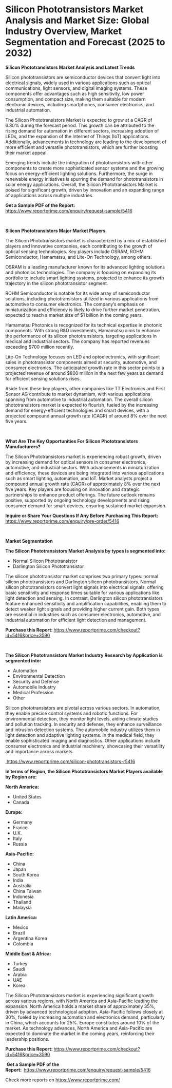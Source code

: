 <p><h1>Silicon Phototransistors Market Analysis and Market Size: Global Industry Overview, Market Segmentation and Forecast (2025 to 2032)</h1></p><p><strong>Silicon Phototransistors Market Analysis and Latest Trends</strong></p>
<p><p>Silicon phototransistors are semiconductor devices that convert light into electrical signals, widely used in various applications such as optical communications, light sensors, and digital imaging systems. These components offer advantages such as high sensitivity, low power consumption, and compact size, making them suitable for modern electronic devices, including smartphones, consumer electronics, and industrial automation.</p><p>The Silicon Phototransistors Market is expected to grow at a CAGR of 6.80% during the forecast period. This growth can be attributed to the rising demand for automation in different sectors, increasing adoption of LEDs, and the expansion of the Internet of Things (IoT) applications. Additionally, advancements in technology are leading to the development of more efficient and versatile phototransistors, which are further boosting their market appeal.</p><p>Emerging trends include the integration of phototransistors with other components to create more sophisticated sensor systems and the growing focus on energy-efficient lighting solutions. Furthermore, the surge in renewable energy initiatives is spurring the demand for phototransistors in solar energy applications. Overall, the Silicon Phototransistors Market is poised for significant growth, driven by innovation and an expanding range of applications across multiple industries.</p></p>
<p><strong>Get a Sample PDF of the Report:&nbsp;</strong> <a href="https://www.reportprime.com/enquiry/request-sample/5416?utm_campaign=3344&utm_medium=2&utm_source=Github&utm_content=ia&utm_term=24032025&utm_id=silicon-phototransistors">https://www.reportprime.com/enquiry/request-sample/5416</a></p>
<p>&nbsp;</p>
<p><strong>Silicon Phototransistors Major Market Players</strong></p>
<p><p>The Silicon Phototransistors market is characterized by a mix of established players and innovative companies, each contributing to the growth of optical sensing technologies. Key players include OSRAM, ROHM Semiconductor, Hamamatsu, and Lite-On Technology, among others.</p><p>OSRAM is a leading manufacturer known for its advanced lighting solutions and photonics technologies. The company is focusing on expanding its portfolio to include smart lighting systems, projected to enhance its growth trajectory in the silicon phototransistor segment. </p><p>ROHM Semiconductor is notable for its wide array of semiconductor solutions, including phototransistors utilized in various applications from automotive to consumer electronics. The company’s emphasis on miniaturization and efficiency is likely to drive further market penetration, expected to reach a market size of $1 billion in the coming years.</p><p>Hamamatsu Photonics is recognized for its technical expertise in photonic components. With strong R&D investments, Hamamatsu aims to enhance the performance of its silicon phototransistors, targeting applications in medical and industrial sectors. The company has reported revenues exceeding $700 million recently.</p><p>Lite-On Technology focuses on LED and optoelectronics, with significant sales in phototransistor components aimed at security, automotive, and consumer electronics. The anticipated growth rate in this sector points to a projected revenue of around $800 million in the next few years as demand for efficient sensing solutions rises.</p><p>Aside from these key players, other companies like TT Electronics and First Sensor AG contribute to market dynamism, with various applications spanning from automotive to industrial automation. The overall silicon phototransistors market is expected to flourish, fueled by the increasing demand for energy-efficient technologies and smart devices, with a projected compound annual growth rate (CAGR) of around 8% over the next five years.</p></p>
<p>&nbsp;</p>
<p><strong>What Are The Key Opportunities For Silicon Phototransistors Manufacturers?</strong></p>
<p><p>The Silicon Phototransistors market is experiencing robust growth, driven by increasing demand for optical sensors in consumer electronics, automotive, and industrial sectors. With advancements in miniaturization and efficiency, these devices are being integrated into various applications such as smart lighting, automation, and IoT. Market analysts project a compound annual growth rate (CAGR) of approximately 8% over the next five years. Key players are focusing on innovation and strategic partnerships to enhance product offerings. The future outlook remains positive, supported by ongoing technology developments and rising consumer demand for smart devices, ensuring sustained market expansion.</p></p>
<p><strong>Inquire or Share Your Questions If Any Before Purchasing This Report:</strong> <a href="https://www.reportprime.com/enquiry/pre-order/5416?utm_campaign=3344&utm_medium=2&utm_source=Github&utm_content=ia&utm_term=24032025&utm_id=silicon-phototransistors">https://www.reportprime.com/enquiry/pre-order/5416</a></p>
<p>&nbsp;</p>
<p><strong>Market Segmentation</strong></p>
<p><strong>The Silicon Phototransistors Market Analysis by types is segmented into:</strong></p>
<p><ul><li>Normal Silicon Phototransistor</li><li>Darlington Silicon Phototransistor</li></ul></p>
<p><p>The silicon phototransistor market comprises two primary types: normal silicon phototransistors and Darlington silicon phototransistors. Normal silicon phototransistors convert light signals into electrical signals, offering basic sensitivity and response times suitable for various applications like light detection and sensing. In contrast, Darlington silicon phototransistors feature enhanced sensitivity and amplification capabilities, enabling them to detect weaker light signals and providing higher current gain. Both types are essential in industries such as consumer electronics, automotive, and industrial automation for efficient light detection and management.</p></p>
<p><strong>Purchase this Report:&nbsp;</strong><a href="https://www.reportprime.com/checkout?id=5416&price=3590&utm_campaign=3344&utm_medium=2&utm_source=Github&utm_content=ia&utm_term=24032025&utm_id=silicon-phototransistors">https://www.reportprime.com/checkout?id=5416&price=3590</a></p>
<p>&nbsp;</p>
<p><strong>The Silicon Phototransistors Market Industry Research by Application is segmented into:</strong></p>
<p><ul><li>Automation</li><li>Environmental Detection</li><li>Security and Defense</li><li>Automobile Industry</li><li>Medical Profession</li><li>Other</li></ul></p>
<p><p>Silicon phototransistors are pivotal across various sectors. In automation, they enable precise control systems and robotic functions. For environmental detection, they monitor light levels, aiding climate studies and pollution tracking. In security and defense, they enhance surveillance and intrusion detection systems. The automobile industry utilizes them in light detection and adaptive lighting systems. In the medical field, they enable sophisticated imaging and diagnostics. Other applications include consumer electronics and industrial machinery, showcasing their versatility and importance across markets.</p></p>
<p><a href="https://www.reportprime.com/silicon-phototransistors-r5416?utm_campaign=3344&utm_medium=2&utm_source=Github&utm_content=ia&utm_term=24032025&utm_id=silicon-phototransistors">&nbsp;https://www.reportprime.com/silicon-phototransistors-r5416</a></p>
<p><strong>In terms of Region, the Silicon Phototransistors Market Players available by Region are:</strong></p>
<p>
    <p> <strong> North America: </strong>
        <ul>
            <li>United States</li>
            <li>Canada</li>
        </ul>
        </p> 
    <p> <strong> Europe: </strong>
        <ul>
            <li>Germany</li>
            <li>France</li>
            <li>U.K.</li>
            <li>Italy</li>
            <li>Russia</li>
        </ul>
        </p> 
    <p> <strong> Asia-Pacific: </strong>
        <ul>
            <li>China</li>
            <li>Japan</li>
            <li>South Korea</li>
            <li>India</li>
            <li>Australia</li>
            <li>China Taiwan</li>
            <li>Indonesia</li>
            <li>Thailand</li>
            <li>Malaysia</li>
        </ul>
        </p> 
    <p> <strong> Latin America: </strong>
        <ul>
            <li>Mexico</li>
            <li>Brazil</li>
            <li>Argentina Korea</li>
            <li>Colombia</li>
        </ul>
        </p> 
    <p> <strong> Middle East & Africa: </strong>
        <ul>
            <li>Turkey</li>
            <li>Saudi</li>
            <li>Arabia</li>
            <li>UAE</li>
            <li>Korea</li>
        </ul>
    </p>
    </p>
<p><p>The Silicon Phototransistors market is experiencing significant growth across various regions, with North America and Asia-Pacific leading the expansion. North America holds a market share of approximately 35%, driven by advanced technological adoption. Asia-Pacific follows closely at 30%, fueled by increasing automation and electronics demand, particularly in China, which accounts for 25%. Europe constitutes around 10% of the market. As technology advances, North America and Asia-Pacific are expected to dominate the market in the coming years, reinforcing their leadership positions.</p></p>
<p><strong>Purchase this Report: </strong><a href="https://www.reportprime.com/checkout?id=5416&price=3590&utm_campaign=3344&utm_medium=2&utm_source=Github&utm_content=ia&utm_term=24032025&utm_id=silicon-phototransistors">https://www.reportprime.com/checkout?id=5416&price=3590</a></p>
<p>&nbsp;<strong>Get a Sample PDF of the Report:&nbsp;&nbsp;</strong><a href="https://www.reportprime.com/enquiry/request-sample/5416?utm_campaign=3344&utm_medium=2&utm_source=Github&utm_content=ia&utm_term=24032025&utm_id=silicon-phototransistors">https://www.reportprime.com/enquiry/request-sample/5416</a></p>
<p><strong></strong></p>
<p>Check more reports on <a href="https://www.reportprime.com/?utm_campaign=3344&utm_medium=2&utm_source=Github&utm_content=ia&utm_term=24032025&utm_id=silicon-phototransistors">https://www.reportprime.com/</a></p>